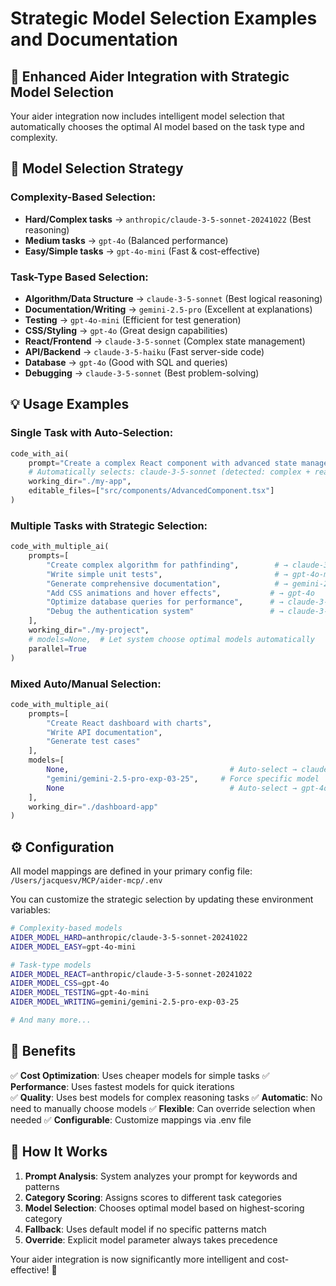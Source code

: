 # Strategic Model Selection Examples and Documentation

## 🧠 Enhanced Aider Integration with Strategic Model Selection

Your aider integration now includes intelligent model selection that automatically chooses the optimal AI model based on the task type and complexity.

## 🎯 Model Selection Strategy

### **Complexity-Based Selection:**
- **Hard/Complex tasks** → `anthropic/claude-3-5-sonnet-20241022` (Best reasoning)
- **Medium tasks** → `gpt-4o` (Balanced performance)  
- **Easy/Simple tasks** → `gpt-4o-mini` (Fast & cost-effective)

### **Task-Type Based Selection:**
- **Algorithm/Data Structure** → `claude-3-5-sonnet` (Best logical reasoning)
- **Documentation/Writing** → `gemini-2.5-pro` (Excellent at explanations)
- **Testing** → `gpt-4o-mini` (Efficient for test generation)
- **CSS/Styling** → `gpt-4o` (Great design capabilities)
- **React/Frontend** → `claude-3-5-sonnet` (Complex state management)
- **API/Backend** → `claude-3-5-haiku` (Fast server-side code)
- **Database** → `gpt-4o` (Good with SQL and queries)
- **Debugging** → `claude-3-5-sonnet` (Best problem-solving)

## 💡 Usage Examples

### **Single Task with Auto-Selection:**
```python
code_with_ai(
    prompt="Create a complex React component with advanced state management",
    # Automatically selects: claude-3-5-sonnet (detected: complex + react)
    working_dir="./my-app",
    editable_files=["src/components/AdvancedComponent.tsx"]
)
```

### **Multiple Tasks with Strategic Selection:**
```python
code_with_multiple_ai(
    prompts=[
        "Create complex algorithm for pathfinding",        # → claude-3-5-sonnet
        "Write simple unit tests",                         # → gpt-4o-mini
        "Generate comprehensive documentation",            # → gemini-2.5-pro  
        "Add CSS animations and hover effects",           # → gpt-4o
        "Optimize database queries for performance",      # → claude-3-5-haiku
        "Debug the authentication system"                 # → claude-3-5-sonnet
    ],
    working_dir="./my-project",
    # models=None,  # Let system choose optimal models automatically
    parallel=True
)
```

### **Mixed Auto/Manual Selection:**
```python
code_with_multiple_ai(
    prompts=[
        "Create React dashboard with charts",
        "Write API documentation", 
        "Generate test cases"
    ],
    models=[
        None,                                    # Auto-select → claude-3-5-sonnet
        "gemini/gemini-2.5-pro-exp-03-25",     # Force specific model
        None                                     # Auto-select → gpt-4o-mini
    ],
    working_dir="./dashboard-app"
)
```

## ⚙️ Configuration

All model mappings are defined in your primary config file:
`/Users/jacquesv/MCP/aider-mcp/.env`

You can customize the strategic selection by updating these environment variables:

```bash
# Complexity-based models
AIDER_MODEL_HARD=anthropic/claude-3-5-sonnet-20241022
AIDER_MODEL_EASY=gpt-4o-mini

# Task-type models  
AIDER_MODEL_REACT=anthropic/claude-3-5-sonnet-20241022
AIDER_MODEL_CSS=gpt-4o
AIDER_MODEL_TESTING=gpt-4o-mini
AIDER_MODEL_WRITING=gemini/gemini-2.5-pro-exp-03-25

# And many more...
```

## 🎯 Benefits

✅ **Cost Optimization**: Uses cheaper models for simple tasks
✅ **Performance**: Uses fastest models for quick iterations  
✅ **Quality**: Uses best models for complex reasoning tasks
✅ **Automatic**: No need to manually choose models
✅ **Flexible**: Can override selection when needed
✅ **Configurable**: Customize mappings via .env file

## 🔄 How It Works

1. **Prompt Analysis**: System analyzes your prompt for keywords and patterns
2. **Category Scoring**: Assigns scores to different task categories
3. **Model Selection**: Chooses optimal model based on highest-scoring category
4. **Fallback**: Uses default model if no specific patterns match
5. **Override**: Explicit model parameter always takes precedence

Your aider integration is now significantly more intelligent and cost-effective! 🚀

